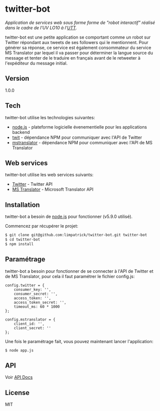 # twitter-bot

*Application de services web sous forme forme de "robot interactif" réalisé dans le cadre de l'UV LO10 à l'[UTT](http://www.utt.fr).*

twitter-bot est une petite application se comportant comme un robot sur Twitter répondant aux tweets de ses followers qui le mentionnent. Pour générer sa réponse, ce service est également consommateur du service MS Translator par lequel il va passer pour déterminer la langue source du message et tenter de le traduire en français avant de le retweeter à l'expéditeur du message initial.

## Version
1.0.0

## Tech

twitter-bot utilise les technologies suivantes:

* [node.js](https://nodejs.org) - plateforme logicielle évenementielle pour les applications backend
* [twit](https://www.npmjs.com/package/twit) - dépendance NPM pour communiquer avec l'API de Twitter
* [mstranslator](https://www.npmjs.com/package/mstranslator) - dépendance NPM pour communiquer avec l'API de MS Translator

## Web services

twitter-bot utilise les web services suivants:

* [Twitter](https://dev.twitter.com) - Twitter API
* [MS Translator](https://www.microsoft.com/en-us/translator/translatorapi.aspx) - Microsoft Translator API

## Installation

twitter-bot a besoin de [node.js](https://nodejs.org/) pour fonctionner (v5.9.0 utilisé).

Commencez par récupérer le projet:

```sh
$ git clone git@github.com:limpatrick/twitter-bot.git twitter-bot
$ cd twitter-bot
$ npm install
```

## Paramétrage

twitter-bot a besoin pour fonctionner de se connecter à l'API de Twitter et de MS Translator, pour cela il faut paramétrer le fichier config.js:

    config.twitter = {
    	consumer_key: '',
    	consumer_secret: '',
    	access_token: '',
    	access_token_secret: '',
    	timeout_ms: 60 * 1000
    };
    
    config.mstranslator = {
    	client_id: '',
    	client_secret: ''
    };

Une fois le paramétrage fait, vous pouvez maintenant lancer l'application:

```sh
$ node app.js
```

## API

Voir [API Docs](https://github.com/limpatrick/twitter-bot/blob/master/API.md)

License
----

MIT